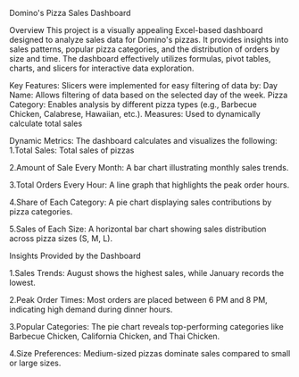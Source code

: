Domino's Pizza Sales Dashboard

Overview
This project is a visually appealing Excel-based dashboard designed to analyze sales data for Domino's pizzas. It provides insights into sales patterns, popular pizza categories, and the distribution of orders by size and time. The dashboard effectively utilizes formulas, pivot tables, charts, and slicers for interactive data exploration.

Key Features:
Slicers were implemented for easy filtering of data by:
Day Name: Allows filtering of data based on the selected day of the week.
Pizza Category: Enables analysis by different pizza types (e.g., Barbecue Chicken, Calabrese, Hawaiian, etc.).
Measures: Used to dynamically calculate total sales

Dynamic Metrics:
The dashboard calculates and visualizes the following:
1.Total Sales: Total sales of pizzas

2.Amount of Sale Every Month: A bar chart illustrating monthly sales trends.

3.Total Orders Every Hour: A line graph that highlights the peak order hours.

4.Share of Each Category: A pie chart displaying sales contributions by pizza categories.

5.Sales of Each Size: A horizontal bar chart showing sales distribution across pizza sizes (S, M, L).

Insights Provided by the Dashboard

1.Sales Trends:
August shows the highest sales, while January records the lowest.

2.Peak Order Times:
Most orders are placed between 6 PM and 8 PM, indicating high demand during dinner hours.

3.Popular Categories:
The pie chart reveals top-performing categories like Barbecue Chicken, California Chicken, and Thai Chicken.

4.Size Preferences:
Medium-sized pizzas dominate sales compared to small or large sizes.

